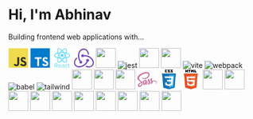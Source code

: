 # Hi, I'm Abhinav

<!-- <img src="https://komarev.com/ghpvc/?username=abhinavg916&label=Profile%20views&color=0e75b6&style=flat" alt="abhinavg916" /> -->

<!--
Software Engineer with a demonstrated history of developing, and maintaining frontend web applications. Currently
working at [**HCLTech**](https://www.hcltech.com/). Skilled in JavaScript,  TypeScript, Reactjs and Redux. I am a curious, passionate, and self-motivated individual. Apart from technical, I am an effective team player who brings energy, enthusiasm & humor to motivate team members to achieve their best potential.

Always keen to learn new technologies and develop creative solutions. Ability to grasp new technical concepts quickly and utilize them correctly in order to get the best results.

I enjoy working on challenging projects which make a difference.
-->

<!-- ⚠ Open to Work ⚠ -->

<!-- Frontend Engineer with a proven track record in developing, maintaining, testing, and deploying **frontend web applications**, backed by nearly **3 years** of industry experience. -->

<!-- Skills include are: -->

<!-- -   C++, JavaScript, TypeScript, Reactjs, Redux (Toolkit, Saga, Thunk), React Query, Jest, React Testing Library, Webpack, Vite, Babel
-   Tailwind CSS, Material UI, Radix UI, Shadcn, Styled Components, Bootstrap, SCSS/SASS, CSS, HTML
-   JSON, AWS, Firebase, Postman, Git, JIRA, Confluence, Quantum Matrix
-   BEM Methodology, Responsive Web Development, React & Redux DevTools, Chrome DevTools -->

<!-- Apart from technical, I am an effective team player who brings energy, enthusiasm & humor to motivate team members to achieve their best potential.

<!-- I am always keen and curious to learn new technologies and develop creative solutions. I have the proven ability to grasp new technical concepts quickly and utilize them correctly in order to get the best results. -->

<!--
- [StopStalk - @abhinavg916](https://www.stopstalk.com/user/profile/abhinavg916)
-->
<!--
⚡ Fun Facts

- I neither drink tea nor coffee 😉
-->
<!--
- I code in Light theme 😎
- I write with my Left hand 👈
-->

<!--
Below are my Online Programming Profiles:

<a href="https://www.leetcode.com/abhinavg916" target="blank"><img align="center" src="https://raw.githubusercontent.com/rahuldkjain/github-profile-readme-generator/master/src/images/icons/Social/leet-code.svg" alt="abhinavg916" height="30" width="40" /></a>
<a href="https://www.hackerrank.com/abhinavg916" target="blank"><img align="center" src="https://raw.githubusercontent.com/rahuldkjain/github-profile-readme-generator/master/src/images/icons/Social/hackerrank.svg" alt="abhinavg916" height="30" width="40" /></a>
<a href="https://auth.geeksforgeeks.org/user/abhinavg916" target="blank"><img align="center" src="https://raw.githubusercontent.com/rahuldkjain/github-profile-readme-generator/master/src/images/icons/Social/geeks-for-geeks.svg" alt="abhinavg916" height="30" width="40" /></a>
<a href="https://www.codechef.com/users/abhinavg916" target="blank"><img align="center" src="https://cdn.jsdelivr.net/npm/simple-icons@3.1.0/icons/codechef.svg" alt="abhinavg916" height="30" width="40" /></a>
-->

<!-- ## Technical Skills -->

<!-- > _"Why was the JavaScript function sad? Because it didn't get a callback function!"_ 🤕 -->

Building frontend web applications with...

<!-- **Problem Solving** -->

<!-- <p> -->
<!-- <img src="https://raw.githubusercontent.com/devicons/devicon/master/icons/java/java-original.svg" alt="java" width="40" height="40"/> -->
<!-- <img src="https://raw.githubusercontent.com/devicons/devicon/master/icons/cplusplus/cplusplus-original.svg" alt="cpp" width="40" height="40"/> -->
<!-- <img src="https://raw.githubusercontent.com/devicons/devicon/master/icons/thealgorithms/thealgorithms-original.svg" alt="algo" width="40" height="40"/> -->
<!-- </p> -->

<!-- **Frontend Web Development** -->

<p>
<img src="https://raw.githubusercontent.com/devicons/devicon/master/icons/javascript/javascript-original.svg" alt="javascript" width="40" height="40"/>
<img src="https://raw.githubusercontent.com/devicons/devicon/master/icons/typescript/typescript-original.svg" alt="typescript" width="40" height="40"/>  
<img src="https://raw.githubusercontent.com/devicons/devicon/master/icons/react/react-original-wordmark.svg" alt="reactjs" width="40" height="40"/>
<!-- <img src="https://raw.githubusercontent.com/devicons/devicon/master/icons/angularjs/angularjs-original.svg" alt="angular" width="40" height="40"/> -->
<!-- <img src="https://raw.githubusercontent.com/devicons/devicon/master/icons/nextjs/nextjs-original.svg" alt="nextjs" width="40" height="40"/> -->
<img src="https://raw.githubusercontent.com/devicons/devicon/master/icons/redux/redux-original.svg" alt="redux" width="40" height="40"/>
<img src="https://cdn.jsdelivr.net/gh/devicons/devicon@latest/icons/reactrouter/reactrouter-original-wordmark.svg" width="40" height="40"/>
<img src="https://www.vectorlogo.zone/logos/jestjsio/jestjsio-icon.svg" alt="jest" width="40" height="40"/>
<!-- <img src="https://cdn.jsdelivr.net/gh/devicons/devicon@latest/icons/cypressio/cypressio-original.svg" width="40" height="40" /> -->
<img src="https://cdn.jsdelivr.net/gh/devicons/devicon@latest/icons/amazonwebservices/amazonwebservices-plain-wordmark.svg" width="40" height="40" />
<img src="https://cdn.jsdelivr.net/gh/devicons/devicon/icons/firebase/firebase-plain-wordmark.svg" width="40" height="40" />
<img src="https://cdn.jsdelivr.net/gh/devicons/devicon@latest/icons/vitejs/vitejs-original.svg" alt="vite" width="40" height="40"/>
<img src="https://cdn.jsdelivr.net/gh/devicons/devicon/icons/webpack/webpack-original.svg" alt="webpack" width="40" height="40" />
<img src="https://cdn.jsdelivr.net/gh/devicons/devicon@latest/icons/babel/babel-original.svg" alt="babel" width="40" height="40"/>
<img src="https://www.vectorlogo.zone/logos/tailwindcss/tailwindcss-icon.svg" alt="tailwind" width="40" height="40"/> 
<img src="https://cdn.jsdelivr.net/gh/devicons/devicon@latest/icons/materialui/materialui-plain.svg" width="40" height="40" />       
<img src="https://cdn.jsdelivr.net/gh/devicons/devicon@latest/icons/framermotion/framermotion-original.svg" width="40" height="40" />
<img src="https://cdn.jsdelivr.net/gh/devicons/devicon/icons/bootstrap/bootstrap-original.svg" width="40" height="40" />
<img src="https://raw.githubusercontent.com/devicons/devicon/master/icons/sass/sass-original.svg" alt="sass" width="40" height="40"/>  
<img src="https://raw.githubusercontent.com/devicons/devicon/master/icons/css3/css3-original-wordmark.svg" alt="css3" width="40" height="40"/>
<img src="https://raw.githubusercontent.com/devicons/devicon/master/icons/html5/html5-original-wordmark.svg" alt="html5" width="40" height="40"/>

<img src="https://cdn.jsdelivr.net/gh/devicons/devicon@latest/icons/json/json-original.svg" width="40" height="40" />
<img src="https://cdn.jsdelivr.net/gh/devicons/devicon/icons/git/git-original.svg" width="40" height="40" />
<img src="https://cdn.jsdelivr.net/gh/devicons/devicon@latest/icons/github/github-original-wordmark.svg" width="40" height="40" />         
<img src="https://cdn.jsdelivr.net/gh/devicons/devicon@latest/icons/npm/npm-original-wordmark.svg" width="40" height="40"  />
<img src="https://cdn.jsdelivr.net/gh/devicons/devicon@latest/icons/yarn/yarn-original.svg" width="40" height="40"  />
<img src="https://cdn.jsdelivr.net/gh/devicons/devicon@latest/icons/postman/postman-original.svg" width="40" height="40"/>
<img src="https://cdn.jsdelivr.net/gh/devicons/devicon@latest/icons/markdown/markdown-original.svg" width="40" height="40" />
<img src="https://cdn.jsdelivr.net/gh/devicons/devicon@latest/icons/jira/jira-original-wordmark.svg" width="40" height="40"/>
<img src="https://cdn.jsdelivr.net/gh/devicons/devicon@latest/icons/confluence/confluence-original-wordmark.svg" width="40" height="40" />
<img src="https://cdn.jsdelivr.net/gh/devicons/devicon@latest/icons/vscode/vscode-original.svg" width="40" height="40" />
<!-- <img src="https://cdn.jsdelivr.net/gh/devicons/devicon/icons/storybook/storybook-original.svg" width="40" height="40" /> -->

</p>

<!-- **Backend Web Development** -->

<!-- <p> -->
<!-- <img src="https://raw.githubusercontent.com/devicons/devicon/master/icons/nodejs/nodejs-original-wordmark.svg" alt="nodejs" width="40" height="40"/> -->
<!-- <img src="https://raw.githubusercontent.com/devicons/devicon/master/icons/spring/spring-original.svg" alt="springboot" width="40" height="40"/> -->
<!-- <img src="https://raw.githubusercontent.com/devicons/devicon/master/icons/express/express-original-wordmark.svg" alt="express" width="40" height="40"/> -->
<!-- <img src="https://raw.githubusercontent.com/devicons/devicon/master/icons/mongodb/mongodb-original-wordmark.svg" alt="mongodb" width="40" height="40"/> -->
<!-- <img src="https://raw.githubusercontent.com/devicons/devicon/master/icons/postgresql/postgresql-original-wordmark.svg" alt="postgresql" width="40" height="40"/> -->
<!-- <img src="https://www.vectorlogo.zone/logos/graphql/graphql-icon.svg" alt="graphql" width="40" height="40"/> -->
<!-- </p> -->

<!-- **DevOps & Cloud** -->

<!-- <p> -->
<!-- <img src="https://raw.githubusercontent.com/devicons/devicon/master/icons/amazonwebservices/amazonwebservices-original.svg" alt="aws" width="40" height="40"/> -->
<!-- <img src="https://raw.githubusercontent.com/devicons/devicon/master/icons/docker/docker-original-wordmark.svg" alt="docker" width="40" height="40"/> -->
<!-- <img src="https://raw.githubusercontent.com/devicons/devicon/master/icons/nginx/nginx-original.svg" alt="nginx" width="40" height="40"/> -->
<!-- <img src="https://raw.githubusercontent.com/devicons/devicon/master/icons/amazonwebservices/amazonwebservices-original-wordmark.svg" alt="aws" width="40" height="40"/> -->
<!-- </p> -->

<!-- **Machine Learning** -->

<!-- <p> -->
<!-- <img src="https://raw.githubusercontent.com/devicons/devicon/master/icons/python/python-original.svg" alt="python" width="40" height="40"/> -->
<!-- </p> -->

<!-- **Big Data** -->

<!-- **Mobile App Development** -->
<!-- ### GitHub Stats -->

<!-- <p><img align="left" src="https://github-readme-stats.vercel.app/api/top-langs?username=abhinavg916&show_icons=true&locale=en&layout=compact" alt="abhinavg916" /></p>
<p>&nbsp;<img align="center" src="https://github-readme-stats.vercel.app/api?username=abhinavg916&show_icons=true&locale=en" alt="abhinavg916" /></p>
<img height="180em" src="https://github-readme-stats.vercel.app/api?username=abhinavg916&show_icons=true&hide_border=true&&count_private=true&include_all_commits=true" />
<img height="180em" src="https://github-readme-stats.vercel.app/api/top-langs/?username=abhinavg916&exclude_repo=KNN-Image-Classification&show_icons=true&hide_border=true&layout=compact&langs_count=8"/> -->

<!--
<p><img align="center" src="https://github-readme-streak-stats.herokuapp.com/?user=abhinavg916&" alt="abhinavg916" /></p> -->

<!-- <p align="left"> <a href="https://github.com/ryo-ma/github-profile-trophy"><img src="https://github-profile-trophy.vercel.app/?username=abhinavg916" alt="abhinavg916" /></a> </p> -->

<!-- I am highly skilled, curious, and self motivated. I am actively seeking new job opportunities and challenges that allow me to leverage my expertise, collaborate with talented professionals, and contribute to a team focused on developing cutting-edge software solutions. -->

<!-- - Portfolio Website - [www.abhinavdhiman.com]() -->

<!-- -   Resume - [AbhinavFrontend(3YoE)\_Resume](https://www.linkedin.com/in/abhinavg916/) -->

<!-- If you are interested in discussing potential collaborations or would like to learn more about my qualifications, please don't hesitate to reach out. -->

<!-- Connect with me, -->

<!-- -   LinkedIn - [@abhinavg916](https://www.linkedin.com/in/abhinavg916/) -->
<!-- -   Email - [abhinavg916@gmail.com](abhinavg916@gmail.com) -->

<!-- I look forward to hearing from you! 😊 -->

<!-- <a href="https://linkedin.com/in/abhinavg916" target="blank"><img align="center" src="https://raw.githubusercontent.com/rahuldkjain/github-profile-readme-generator/master/src/images/icons/Social/linked-in-alt.svg" alt="abhinavg916" height="15" width="15" /></a> -->
